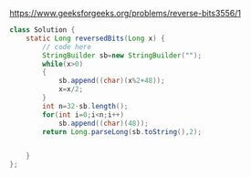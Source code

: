 https://www.geeksforgeeks.org/problems/reverse-bits3556/1

```java
class Solution {
    static Long reversedBits(Long x) {
        // code here
        StringBuilder sb=new StringBuilder("");
        while(x>0)
        {
            sb.append((char)(x%2+48));
            x=x/2;
        }
        int n=32-sb.length();
        for(int i=0;i<n;i++)
            sb.append((char)(48));
        return Long.parseLong(sb.toString(),2);


    }
};
```
